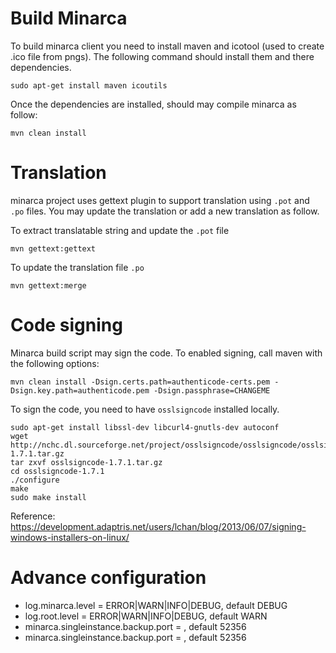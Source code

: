 # Build Minarca

To build minarca client you need to install maven and icotool (used to create
.ico file from pngs). The following command should install them and there
dependencies.

    sudo apt-get install maven icoutils

Once the dependencies are installed, should may compile minarca as follow:

    mvn clean install

# Translation

minarca project uses gettext plugin to support translation using `.pot` and
`.po` files. You may update the translation or add a new translation as follow.

To extract translatable string and update the `.pot` file

    mvn gettext:gettext

To update the translation file `.po`

    mvn gettext:merge


# Code signing

Minarca build script may sign the code. To enabled signing, call maven with the
following options:
    
    mvn clean install -Dsign.certs.path=authenticode-certs.pem -Dsign.key.path=authenticode.pem -Dsign.passphrase=CHANGEME
    
To sign the code, you need to have `osslsigncode` installed locally.

    sudo apt-get install libssl-dev libcurl4-gnutls-dev autoconf
    wget http://nchc.dl.sourceforge.net/project/osslsigncode/osslsigncode/osslsigncode-1.7.1.tar.gz
    tar zxvf osslsigncode-1.7.1.tar.gz
    cd osslsigncode-1.7.1
    ./configure
    make
    sudo make install
    
Reference: https://development.adaptris.net/users/lchan/blog/2013/06/07/signing-windows-installers-on-linux/ 

# Advance configuration

* log.minarca.level = ERROR|WARN|INFO|DEBUG, default DEBUG
* log.root.level = ERROR|WARN|INFO|DEBUG, default WARN
* minarca.singleinstance.backup.port = <port>, default 52356
* minarca.singleinstance.backup.port = <port>, default 52356

   